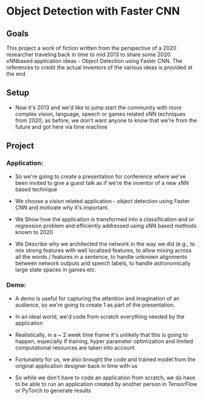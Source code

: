 # Object Detection with Faster CNN


##  Goals

This project a work of fiction written from the perspective of a 2020 researcher traveling back in time to mid 2013 to share some 2020 xNNbased application ideas - Object Detection using Faster CNN. The references to credit the actual inventors of the various ideas is provided at the end


##  Setup

* Now it's 2013 and we'd like to jump start the community with more complex vision, language, speech or games related xNN techniques from 2020; as before, we don't want anyone to know that we're from the future and got here via time machine


##  Project

### Application: 
* So we're going to create a presentation for conference where we've been invited to give a guest talk as if we're the inventor of a new xNN based technique

* We choose a vision related application - object detection using Faster CNN and motivate why it's important.

* We Show how the application is transformed into a classification and or regression problem and efficiently addressed using xNN based methods known to 2020

* We Describe why we architected the network in the way we did (e.g., to mix strong features with well localized features, to allow mixing across all the words / features in a sentence, to handle unknown alignments between network outputs and speech labels, to handle astronomically large state spaces in games etc.


### Demo: 
* A demo is useful for capturing the attention and imagination of an audience, so we're going to create 1 as part of the presentation.

* In an ideal world, we'd code from scratch everything needed by the application

* Realistically, in a \~ 2 week time frame it's unlikely that this is going to happen, especially if training, hyper parameter optimization and limited computational resources are taken into account

* Fortunately for us, we also brought the code and trained model from the original application designer back in time with us

* So while we don't have to code an application from scratch, we do have to be able to run an application created by another person in TensorFlow or PyTorch to generate results